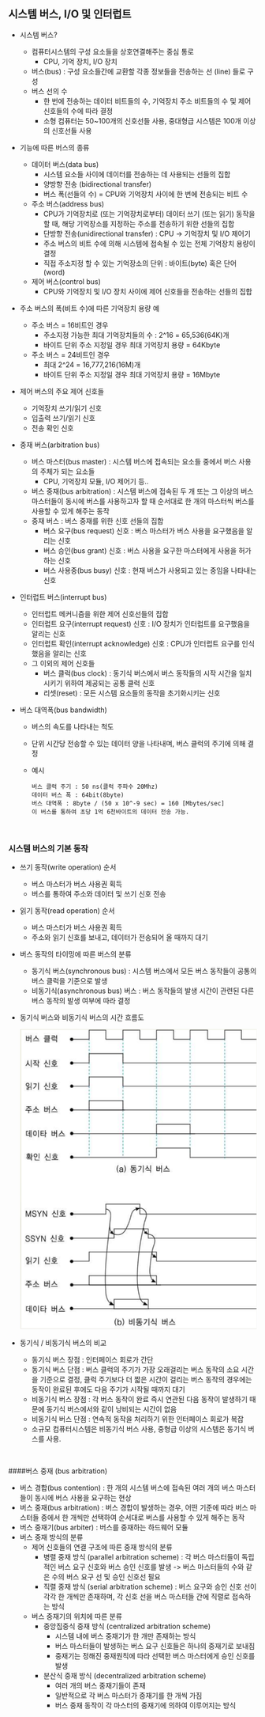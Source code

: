 ## 시스템 버스, I/O 및 인터럽트

*   시스템 버스?

    *   컴퓨터시스템의 구성 요소들을 상호연결해주는 중심 통로
        *   CPU, 기억 장치, I/O 장치
    *   버스(bus) : 구성 요소들간에 교환할 각종 정보들을 전송하는 선 (line) 들로 구성
    *   버스 선의 수
        *   한 번에 전송하는 데이터 비트들의 수, 기억장치 주소 비트들의 수 및 제어 신호들의 수에 따라 결정
        *   소형 컴퓨터는 50~100개의 신호선들 사용, 중대형급 시스템은 100개 이상의 신호선들 사용

*   기능에 따른 버스의 종류

    *   데이터 버스(data bus)
        *   시스템 요소들 사이에 데이터를 전송하는 데 사용되는 선들의 집합
        *   양방향 전송 (bidirectional transfer)
        *   버스 폭(선들의 수) = CPU와 기억장치 사이에 한 번에 전송되는 비트 수
    *   주소 버스(address bus)
        *   CPU가 기억장치로 (또는 기억장치로부터) 데이터 쓰기 (또는 읽기) 동작을 할 때, 해당 기억장소를 지정하는 주소를 전송하기 위한 선들의 집합
        *   단방향 전송(unidirectional transfer) : CPU -> 기억장치 및 I/O 제어기
        *   주소 버스의 비트 수에 의해 시스템에 접속될 수 있는 전체 기억장치 용량이 결정
        *   직접 주소지정 할 수 있는 기억장소의 단위 : 바이트(byte) 혹은 단어(word)
    *   제어 버스(control bus)
        *   CPU와 기억장치 및 I/O 장치 사이에 제어 신호들을 전송하는 선들의 집합

*   주소 버스의 폭(비트 수)에 따른 기억장치 용량 예

    *   주소 버스 = 16비트인 경우
        *   주소지정 가능한 최대 기억장치들의 수 : 2^16 = 65,536(64K)개
        *   바이트 단위 주소 지정일 경우 최대 기억장치 용량 = 64Kbyte
    *   주소 버스 = 24비트인 경우
        *   최대 2^24 = 16,777,216(16M)개
        *   바이트 단위 주소 지정일 경우 최대 기억장치 용량 = 16Mbyte

*   제어 버스의 주요 제어 신호들

    *   기억장치 쓰기/읽기 신호
    *   입출력 쓰기/읽기 신호
    *   전송 확인 신호

*   중재 버스(arbitration bus)

    *   버스 마스터(bus master) : 시스템 버스에 접속되는 요소들 중에서 버스 사용의 주체가 되는 요소들
        *   CPU, 기억장치 모듈, I/O 제어기 등..
    *   버스 중재(bus arbitration) : 시스템 버스에 접속된 두 개 또는 그 이상의 버스 마스터들이 동시에 버스를 사용하고자 할 때 순서대로 한 개의 마스터씩 버스를 사용할 수 있게 해주는 동작
    *   중재 버스 : 버스 중재를 위한 신호 선들의 집합
        *   버스 요구(bus request) 신호 : 버스 마스터가 버스 사용을 요구했음을 알리는 신호
        *   버스 승인(bus grant) 신호 : 버스 사용을 요구한 마스터에게 사용을 허가하는 신호
        *   버스 사용중(bus busy) 신호 : 현재 버스가 사용되고 있는 중임을 나타내는 신호

*   인터럽트 버스(interrupt bus)

    *   인터럽트 메커니즘을 위한 제어 신호선들의 집합
    *   인터럽트 요구(interrupt request) 신호 : I/O 장치가 인터럽트를 요구했음을 알리는 신호
    *   인터럽트 확인(interrupt acknowledge) 신호 : CPU가 인터럽트 요구를 인식했음을 알리는 신호
    *   그 이외의 제어 신호들
        *   버스 클럭(bus clock) : 동기식 버스에서 버스 동작들의 시작 시간을 일치시키기 위하여 제공되는 공통 클럭 신호
        *   리셋(reset) : 모든 시스템 요소들의 동작을 초기화시키는 신호

*   버스 대역폭(bus bandwidth)

    *   버스의 속도를 나타내는 척도

    *   단위 시간당 전송할 수 있는 데이터 양을 나타내며, 버스 클럭의 주기에 의해 결정

    *   예시

        ```
        버스 클럭 주기 : 50 ns(클럭 주파수 20Mhz)
        데이터 버스 폭 : 64bit(8byte)
        버스 대역폭 : 8byte / (50 x 10^-9 sec) = 160 [Mbytes/sec]
        이 버스를 통하여 초당 1억 6천바이트의 데이터 전송 가능.
        ```

    ​

###  시스템 버스의 기본 동작

*   쓰기 동작(write operation) 순서

    *   버스 마스터가 버스 사용권 획득
    *   버스를 통하여 주소와 데이터 및 쓰기 신호 전송

*   읽기 동작(read operation) 순서

    *   버스 마스터가 버스 사용권 획득
    *   주소와 읽기 신호를 보내고, 데이터가 전송되어 올 때까지 대기

*   버스 동작의 타이밍에 따른 버스의 분류

    *   동기식 버스(synchronous bus) : 시스템 버스에서 모든 버스 동작들이 공통의 버스 클럭을 기준으로 발생
    *   비동기식(asynchronous bus) 버스 : 버스 동작들의 발생 시간이 관련된 다른 버스 동작의 발생 여부에 따라 결정

*   동기식 버스와 비동기식 버스의 시간 흐름도

    ![Chapter7_1](./images/chapter7_1.png)

*   동기식 / 비동기식 버스의 비교

    *   동기식 버스 장점 : 인터페이스 회로가 간단
    *   동기식 버스 단점 : 버스 클럭의 주기가 가장 오래걸리는 버스 동작의 소요 시간을 기준으로 결정, 클럭 주기보다 더 짧은 시간이 걸리는 버스 동작의 경우에는 동작이 완료된 후에도 다음 주기가 시작될 때까지 대기
    *   비동기식 버스 장점 : 각 버스 동작이 완료 즉시 연관된 다음 동작이 발생하기 때문에 동기식 버스에서와 같이 낭비되는 시간이 없음
    *   비동기식 버스 단점 : 연속적 동작을 처리하기 위한 인터페이스 회로가 복잡
    *   소규모 컴퓨터시스템은 비동기식 버스 사용, 중형급 이상의 시스템은 동기식 버스를 사용.

    ​

####버스 중재 (bus arbitration)

*   버스 경합(bus contention) : 한 개의 시스템 버스에 접속된 여러 개의 버스 마스터들이 동시에 버스 사용을 요구하는 현상
*   버스 중재(bus arbitration) : 버스 경합이 발생하는 경우, 어떤 기준에 따라 버스 마스터들 중에서 한 개씩만 선택하여 순서대로 버스를 사용할 수 있게 해주는 동작
*   버스 중재기(bus arbiter) : 버스를 중재하는 하드웨어 모듈
*   버스 중재 방식의 분류
    *   제어 신호들의 연결 구조에 따른 중재 방식의 분류
        *   병렬 중재 방식 (parallel arbitration scheme) : 각 버스 마스터들이 독립적인 버스 요구 신호와 버스 승인 신호를 발생
            -> 버스 마스터들의 수와 같은 수의 버스 요구 선 및 승인 신호선 필요
        *   직렬 중재 방식 (serial arbitration scheme) : 버스 요구와 승인 신호 선이 각각 한 개씩만 존재하며, 각 신호 선을 버스 마스터들 간에 직렬로 접속하는 방식
    *   버스 중재기의 위치에 따른 분류
        *   중앙집중식 중재 방식 (centralized arbitration scheme)
            *   시스템 내에 버스 중재기가 한 개만 존재하는 방식
            *   버스 마스터들이 발생하는 버스 요구 신호들은 하나의 중재기로 보내짐
            *   중재기는 정해진 중재원칙에 따라 선택한 버스 마스터에게 승인 신호를 발생
        *   분산식 중재 방식 (decentralized arbitration scheme)
            *   여러 개의 버스 중재기들이 존재
            *   일반적으로 각 버스 마스터가 중재기를 한 개씩 가짐
            *   버스 중재 동작이 각 마스터의 중재기에 의하여 이루어지는 방식